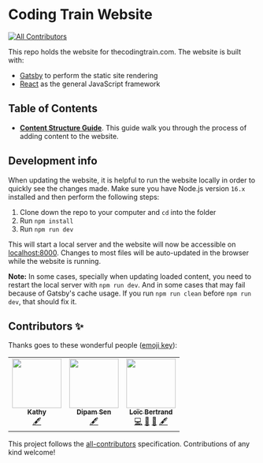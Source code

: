 # Coding Train Website
<!-- ALL-CONTRIBUTORS-BADGE:START - Do not remove or modify this section -->
[![All Contributors](https://img.shields.io/badge/all_contributors-3-orange.svg?style=flat-square)](#contributors-)
<!-- ALL-CONTRIBUTORS-BADGE:END -->

This repo holds the website for thecodingtrain.com. The website is built with:

- [Gatsby](https://www.gatsbyjs.com/) to perform the static site rendering
- [React](https://reactjs.org/) as the general JavaScript framework

## Table of Contents

- **[Content Structure Guide](/content/pages/guides/content-structure-guide.md)**. This guide walk you through the process of adding content to the website.

## Development info

When updating the website, it is helpful to run the website locally in order to quickly see the changes made. Make sure you have Node.js version `16.x` installed and then perform the following steps:

1. Clone down the repo to your computer and `cd` into the folder
2. Run `npm install`
3. Run `npm run dev`

This will start a local server and the website will now be accessible on [localhost:8000](http://localhost:8000). Changes to most files will be auto-updated in the browser while the website is running.

**Note:** In some cases, specially when updating loaded content, you need to restart the local server with `npm run dev`.
And in some cases that may fail because of Gatsby's cache usage. If you run `npm run clean` before `npm run dev`, that should fix it.

## Contributors ✨

Thanks goes to these wonderful people ([emoji key](https://allcontributors.org/docs/en/emoji-key)):

<!-- ALL-CONTRIBUTORS-LIST:START - Do not remove or modify this section -->
<!-- prettier-ignore-start -->
<!-- markdownlint-disable -->
<table>
  <tr>
    <td align="center"><a href="https://github.com/kfahn22"><img src="https://avatars.githubusercontent.com/u/65121394?v=4?s=100" width="100px;" alt=""/><br /><sub><b>Kathy</b></sub></a><br /><a href="#content-kfahn22" title="Content">🖋</a></td>
    <td align="center"><a href="https://github.com/dipamsen"><img src="https://avatars.githubusercontent.com/u/59444569?v=4?s=100" width="100px;" alt=""/><br /><sub><b>Dipam Sen</b></sub></a><br /><a href="#content-dipamsen" title="Content">🖋</a></td>
    <td align="center"><a href="https://github.com/lobertrand"><img src="https://avatars.githubusercontent.com/u/37326143?v=4?s=100" width="100px;" alt=""/><br /><sub><b>Loïc Bertrand</b></sub></a><br /><a href="https://github.com/CodingTrain/thecodingtrain.com/commits?author=lobertrand" title="Code">💻</a> <a href="https://github.com/CodingTrain/thecodingtrain.com/pulls?q=is%3Apr+reviewed-by%3Alobertrand" title="Reviewed Pull Requests">👀</a> <a href="#design-lobertrand" title="Design">🎨</a> <a href="#content-lobertrand" title="Content">🖋</a></td>
  </tr>
</table>

<!-- markdownlint-restore -->
<!-- prettier-ignore-end -->

<!-- ALL-CONTRIBUTORS-LIST:END -->

This project follows the [all-contributors](https://github.com/all-contributors/all-contributors) specification. Contributions of any kind welcome!
